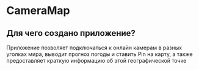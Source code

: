 # CameraMap
## Для чего создано приложение?
Приложение позволяет подключаться к онлайн камерам в разных уголках мира, выводит прогноз погоды и ставить Pin на карту, а также предоставляет краткую информацию об этой географической точке
